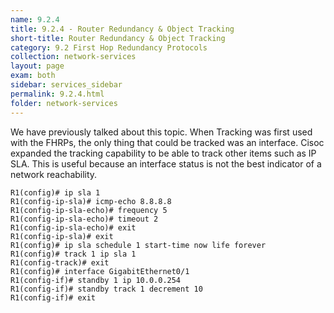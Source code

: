 ```yaml
---
name: 9.2.4
title: 9.2.4 - Router Redundancy & Object Tracking
short-title: Router Redundancy & Object Tracking
category: 9.2 First Hop Redundancy Protocols
collection: network-services
layout: page
exam: both
sidebar: services_sidebar
permalink: 9.2.4.html
folder: network-services
---
```

We have previously talked about this topic. When Tracking was first used with the FHRPs, the only thing that could be tracked was an interface. Cisoc expanded the tracking capability to be able to track other items such as IP SLA. This is useful because an interface status is not the best indicator of a network reachability.

```
R1(config)# ip sla 1
R1(config-ip-sla)# icmp-echo 8.8.8.8
R1(config-ip-sla-echo)# frequency 5
R1(config-ip-sla-echo)# timeout 2
R1(config-ip-sla-echo)# exit
R1(config-ip-sla)# exit
R1(config)# ip sla schedule 1 start-time now life forever
R1(config)# track 1 ip sla 1
R1(config-track)# exit
R1(config)# interface GigabitEthernet0/1
R1(config-if)# standby 1 ip 10.0.0.254
R1(config-if)# standby track 1 decrement 10
R1(config-if)# exit
```
